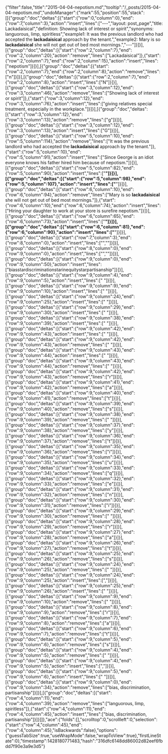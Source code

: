 {"filter":false,"title":"2015-04-04-nepotism.md","tooltip":"/_posts/2015-04-04-nepotism.md","undoManager":{"mark":55,"position":55,"stack":[[{"group":"doc","deltas":[{"start":{"row":0,"column":0},"end":{"row":7,"column":3},"action":"insert","lines":["---","layout: post_page","title: Lackadaisical","definition: Showing lack of interest or spirit","synonyms:  languorous, limp, spiritless","example1: It was the previous landlord who had accepted the <strong>lackadaisical</strong> approach by the tenant.","example2: Mary is so <strong>lackadaisical</strong> she will not get out of bed most mornings.","---"]}]}],[{"group":"doc","deltas":[{"start":{"row":2,"column":7},"end":{"row":2,"column":20},"action":"remove","lines":["Lackadaisical"]},{"start":{"row":2,"column":7},"end":{"row":2,"column":15},"action":"insert","lines":["nepotism"]}]}],[{"group":"doc","deltas":[{"start":{"row":2,"column":7},"end":{"row":2,"column":8},"action":"remove","lines":["n"]}]}],[{"group":"doc","deltas":[{"start":{"row":2,"column":7},"end":{"row":2,"column":8},"action":"insert","lines":["N"]}]}],[{"group":"doc","deltas":[{"start":{"row":3,"column":12},"end":{"row":3,"column":46},"action":"remove","lines":["Showing lack of interest or spirit"]},{"start":{"row":3,"column":12},"end":{"row":3,"column":76},"action":"insert","lines":["giving relatives special treatment, especially in the workplace."]}]}],[{"group":"doc","deltas":[{"start":{"row":3,"column":12},"end":{"row":3,"column":13},"action":"remove","lines":["g"]}]}],[{"group":"doc","deltas":[{"start":{"row":3,"column":12},"end":{"row":3,"column":13},"action":"insert","lines":["G"]}]}],[{"group":"doc","deltas":[{"start":{"row":5,"column":10},"end":{"row":5,"column":114},"action":"remove","lines":["It was the previous landlord who had accepted the <strong>lackadaisical</strong> approach by the tenant."]},{"start":{"row":5,"column":10},"end":{"row":5,"column":91},"action":"insert","lines":["Since George is an idiot everyone knows his father hired him because of nepotism."]}]}],[{"group":"doc","deltas":[{"start":{"row":5,"column":82},"end":{"row":5,"column":90},"action":"insert","lines":["<strong>"]}]}],[{"group":"doc","deltas":[{"start":{"row":5,"column":98},"end":{"row":5,"column":107},"action":"insert","lines":["</strong>"]}]}],[{"group":"doc","deltas":[{"start":{"row":6,"column":10},"end":{"row":6,"column":94},"action":"remove","lines":["Mary is so <strong>lackadaisical</strong> she will not get out of bed most mornings."]},{"start":{"row":6,"column":10},"end":{"row":6,"column":74},"action":"insert","lines":["Hiring your daughter to work at your store is surefire nepotism."]}]}],[{"group":"doc","deltas":[{"start":{"row":6,"column":65},"end":{"row":6,"column":73},"action":"insert","lines":["<strong>"]}]}],[{"group":"doc","deltas":[{"start":{"row":6,"column":81},"end":{"row":6,"column":90},"action":"insert","lines":["</strong>"]}]}],[{"group":"doc","deltas":[{"start":{"row":7,"column":3},"end":{"row":8,"column":0},"action":"insert","lines":["",""]}]}],[{"group":"doc","deltas":[{"start":{"row":8,"column":0},"end":{"row":9,"column":0},"action":"insert","lines":["",""]}]}],[{"group":"doc","deltas":[{"start":{"row":9,"column":0},"end":{"row":9,"column":50},"action":"insert","lines":["biasstardiscriminationstarinequitystarpartisanship"]}]}],[{"group":"doc","deltas":[{"start":{"row":9,"column":4},"end":{"row":9,"column":5},"action":"insert","lines":[" "]}]}],[{"group":"doc","deltas":[{"start":{"row":9,"column":9},"end":{"row":9,"column":10},"action":"insert","lines":[" "]}]}],[{"group":"doc","deltas":[{"start":{"row":9,"column":24},"end":{"row":9,"column":25},"action":"insert","lines":[" "]}]}],[{"group":"doc","deltas":[{"start":{"row":9,"column":29},"end":{"row":9,"column":30},"action":"insert","lines":[" "]}]}],[{"group":"doc","deltas":[{"start":{"row":9,"column":38},"end":{"row":9,"column":39},"action":"insert","lines":[" "]}]}],[{"group":"doc","deltas":[{"start":{"row":9,"column":42},"end":{"row":9,"column":43},"action":"insert","lines":[" "]}]}],[{"group":"doc","deltas":[{"start":{"row":9,"column":42},"end":{"row":9,"column":43},"action":"remove","lines":[" "]}]}],[{"group":"doc","deltas":[{"start":{"row":9,"column":43},"end":{"row":9,"column":44},"action":"insert","lines":[" "]}]}],[{"group":"doc","deltas":[{"start":{"row":9,"column":43},"end":{"row":9,"column":44},"action":"remove","lines":[" "]}]}],[{"group":"doc","deltas":[{"start":{"row":9,"column":42},"end":{"row":9,"column":43},"action":"remove","lines":["r"]}]}],[{"group":"doc","deltas":[{"start":{"row":9,"column":41},"end":{"row":9,"column":42},"action":"remove","lines":["a"]}]}],[{"group":"doc","deltas":[{"start":{"row":9,"column":40},"end":{"row":9,"column":41},"action":"remove","lines":["t"]}]}],[{"group":"doc","deltas":[{"start":{"row":9,"column":39},"end":{"row":9,"column":40},"action":"remove","lines":["s"]}]}],[{"group":"doc","deltas":[{"start":{"row":9,"column":38},"end":{"row":9,"column":39},"action":"remove","lines":[" "]}]}],[{"group":"doc","deltas":[{"start":{"row":9,"column":37},"end":{"row":9,"column":38},"action":"remove","lines":["y"]}]}],[{"group":"doc","deltas":[{"start":{"row":9,"column":36},"end":{"row":9,"column":37},"action":"remove","lines":["t"]}]}],[{"group":"doc","deltas":[{"start":{"row":9,"column":35},"end":{"row":9,"column":36},"action":"remove","lines":["i"]}]}],[{"group":"doc","deltas":[{"start":{"row":9,"column":34},"end":{"row":9,"column":35},"action":"remove","lines":["u"]}]}],[{"group":"doc","deltas":[{"start":{"row":9,"column":33},"end":{"row":9,"column":34},"action":"remove","lines":["q"]}]}],[{"group":"doc","deltas":[{"start":{"row":9,"column":32},"end":{"row":9,"column":33},"action":"remove","lines":["e"]}]}],[{"group":"doc","deltas":[{"start":{"row":9,"column":31},"end":{"row":9,"column":32},"action":"remove","lines":["n"]}]}],[{"group":"doc","deltas":[{"start":{"row":9,"column":30},"end":{"row":9,"column":31},"action":"remove","lines":["i"]}]}],[{"group":"doc","deltas":[{"start":{"row":9,"column":29},"end":{"row":9,"column":30},"action":"remove","lines":[" "]}]}],[{"group":"doc","deltas":[{"start":{"row":9,"column":28},"end":{"row":9,"column":29},"action":"remove","lines":["r"]}]}],[{"group":"doc","deltas":[{"start":{"row":9,"column":27},"end":{"row":9,"column":28},"action":"remove","lines":["a"]}]}],[{"group":"doc","deltas":[{"start":{"row":9,"column":26},"end":{"row":9,"column":27},"action":"remove","lines":["t"]}]}],[{"group":"doc","deltas":[{"start":{"row":9,"column":25},"end":{"row":9,"column":26},"action":"remove","lines":["s"]}]}],[{"group":"doc","deltas":[{"start":{"row":9,"column":24},"end":{"row":9,"column":25},"action":"remove","lines":[" "]}]}],[{"group":"doc","deltas":[{"start":{"row":9,"column":24},"end":{"row":9,"column":25},"action":"insert","lines":[","]}]}],[{"group":"doc","deltas":[{"start":{"row":9,"column":25},"end":{"row":9,"column":26},"action":"insert","lines":[" "]}]}],[{"group":"doc","deltas":[{"start":{"row":9,"column":9},"end":{"row":9,"column":10},"action":"remove","lines":[" "]}]}],[{"group":"doc","deltas":[{"start":{"row":9,"column":8},"end":{"row":9,"column":9},"action":"remove","lines":["r"]}]}],[{"group":"doc","deltas":[{"start":{"row":9,"column":7},"end":{"row":9,"column":8},"action":"remove","lines":["a"]}]}],[{"group":"doc","deltas":[{"start":{"row":9,"column":6},"end":{"row":9,"column":7},"action":"remove","lines":["t"]}]}],[{"group":"doc","deltas":[{"start":{"row":9,"column":5},"end":{"row":9,"column":6},"action":"remove","lines":["s"]}]}],[{"group":"doc","deltas":[{"start":{"row":9,"column":4},"end":{"row":9,"column":5},"action":"remove","lines":[" "]}]}],[{"group":"doc","deltas":[{"start":{"row":9,"column":4},"end":{"row":9,"column":5},"action":"insert","lines":[","]}]}],[{"group":"doc","deltas":[{"start":{"row":9,"column":5},"end":{"row":9,"column":6},"action":"insert","lines":[" "]}]}],[{"group":"doc","deltas":[{"start":{"row":9,"column":0},"end":{"row":9,"column":34},"action":"remove","lines":["bias, discrimination, partisanship"]}]}],[{"group":"doc","deltas":[{"start":{"row":4,"column":11},"end":{"row":4,"column":39},"action":"remove","lines":["languorous, limp, spiritless"]},{"start":{"row":4,"column":11},"end":{"row":4,"column":45},"action":"insert","lines":["bias, discrimination, partisanship"]}]}]]},"ace":{"folds":[],"scrolltop":0,"scrollleft":0,"selection":{"start":{"row":4,"column":45},"end":{"row":4,"column":45},"isBackwards":false},"options":{"guessTabSize":true,"useWrapMode":false,"wrapToView":true},"firstLineState":0},"timestamp":1428180771483,"hash":"316dfc6148dd86002d82eef6fbdd7f90e3a9e3d5"}